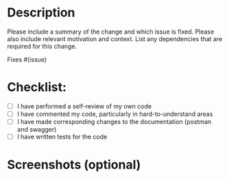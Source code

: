 # Description

Please include a summary of the change and which issue is fixed. Please also include relevant motivation and context. List any dependencies that are required for this change.

Fixes #(issue)

# Checklist:

-   [ ] I have performed a self-review of my own code
-   [ ] I have commented my code, particularly in hard-to-understand areas
-   [ ] I have made corresponding changes to the documentation (postman and swagger)
-   [ ] I have written tests for the code

# Screenshots (optional)
